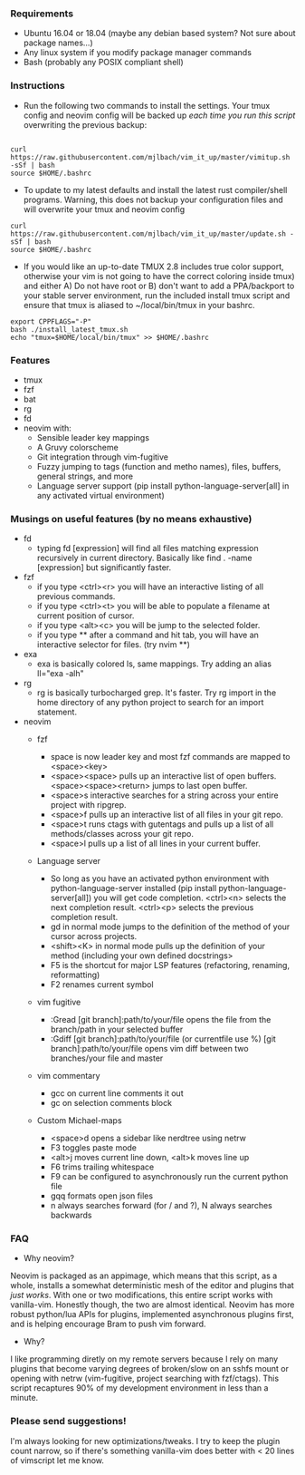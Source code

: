 ### Requirements

* Ubuntu 16.04 or 18.04 (maybe any debian based system? Not sure about package names...)
* Any linux system if you modify package manager commands
* Bash (probably any POSIX compliant shell)

### Instructions
 
* Run the following two commands to install the settings. Your tmux config and neovim config will be backed up *each time you run this script* overwriting the previous backup:

```

curl https://raw.githubusercontent.com/mjlbach/vim_it_up/master/vimitup.sh -sSf | bash 
source $HOME/.bashrc

```

* To update to my latest defaults and install the latest rust compiler/shell programs. Warning, this does not backup your configuration files and will overwrite your tmux and neovim config
```
curl https://raw.githubusercontent.com/mjlbach/vim_it_up/master/update.sh -sSf | bash 
source $HOME/.bashrc
```

* If you would like an up-to-date TMUX 2.8 includes true color support, otherwise your vim is not going to have the correct coloring inside tmux) and either A) Do not have root or B) don't want to add a PPA/backport to your stable server environment, run the included install tmux script and ensure that tmux is aliased to ~/local/bin/tmux in your bashrc.

```
export CPPFLAGS="-P"
bash ./install_latest_tmux.sh
echo "tmux=$HOME/local/bin/tmux" >> $HOME/.bashrc
```

### Features

* tmux
* fzf 
* bat
* rg
* fd
* neovim with:
    * Sensible leader key mappings
    * A Gruvy colorscheme
    * Git integration through vim-fugitive
    * Fuzzy jumping to tags (function and metho names), files, buffers, general strings, and more
    * Language server support (pip install python-language-server[all] in any activated virtual environment)
    
### Musings on useful features (by no means exhaustive)
* fd
    * typing fd \[expression\] will find all files matching expression recursively in current directory. Basically like find . -name \[expression\] but significantly faster.
* fzf
    * if you type \<ctrl\>\<r> you will have an interactive listing of all previous commands. 
    * if you type \<ctrl\>\<t> you will be able to populate a filename at current position of cursor. 
    * if you type \<alt\>\<c> you will be jump to the selected folder.
    * if you type ** after a command and hit tab, you will have an interactive selector for files. (try nvim **)
* exa
    * exa is basically colored ls, same mappings. Try adding an alias ll="exa -alh"
* rg
    * rg is basically turbocharged grep. It's faster. Try rg import in the home directory of any python project to search for an import statement.
* neovim
    * fzf
        * space is now leader key and most fzf commands are mapped to \<space\>\<key\>
        * \<space\>\<space\> pulls up an interactive list of open buffers. \<space\>\<space\>\<return\> jumps to last open buffer.
        * \<space\>s interactive searches for a string across your entire project with ripgrep.
        * \<space\>f pulls up an interactive list of all files in your git repo.
        * \<space\>t runs ctags with gutentags and pulls up a list of all methods/classes across your git repo.
        * \<space\>l pulls up a list of all lines in your current buffer. 
     
     * Language server
        * So long as you have an activated python environment with python-language-server installed (pip install python-language-server[all]) you will get code completion. \<ctrl\>\<n\> selects the next completion result. \<ctrl\>\<p\> selects the previous completion result.
        * gd in normal mode jumps to the definition of the method of your cursor across projects.
        * \<shift\>\<K\> in normal mode pulls up the definition of your method (including your own defined docstrings\>
        * F5 is the shortcut for major LSP features (refactoring, renaming, reformatting)
        * F2 renames current symbol
 
   * vim fugitive
        * :Gread [git branch]:path/to/your/file opens the file from the branch/path in your selected buffer
        * :Gdiff [git branch]:path/to/your/file (or currentfile use %) [git branch]:path/to/your/file opens vim diff between two branches/your file and master
        
   * vim commentary
       * gcc on current line comments it out
       * gc on selection comments block
       
   * Custom Michael-maps
       * \<space\>d opens a sidebar like nerdtree using netrw
       * F3 toggles paste mode
       * \<alt\>j moves current line down, \<alt\>k moves line up
       * F6 trims trailing whitespace
       * F9 can be configured to asynchronously run the current python file
       * gqq formats open json files
       * n always searches forward (for / and ?), N always searches backwards
 
 
### FAQ

* Why neovim? 

Neovim is packaged as an appimage, which means that this script, as a whole, installs a somewhat deterministic mesh of the editor and plugins that *just works*. With one or two modifications, this entire script works with vanilla-vim. Honestly though, the two are almost identical. Neovim has more robust python/lua APIs for plugins, implemented asynchronous plugins first, and is helping encourage Bram to push vim forward.


* Why? 

I like programming diretly on my remote servers because I rely on many plugins that become varying degrees of broken/slow on an sshfs mount or opening with netrw (vim-fugitive, project searching with fzf/ctags). This script recaptures 90% of my development environment in less than a minute.

### Please send suggestions! 
I'm always looking for new optimizations/tweaks. I try to keep the plugin count narrow, so if there's something vanilla-vim does better with < 20 lines of vimscript let me know.
